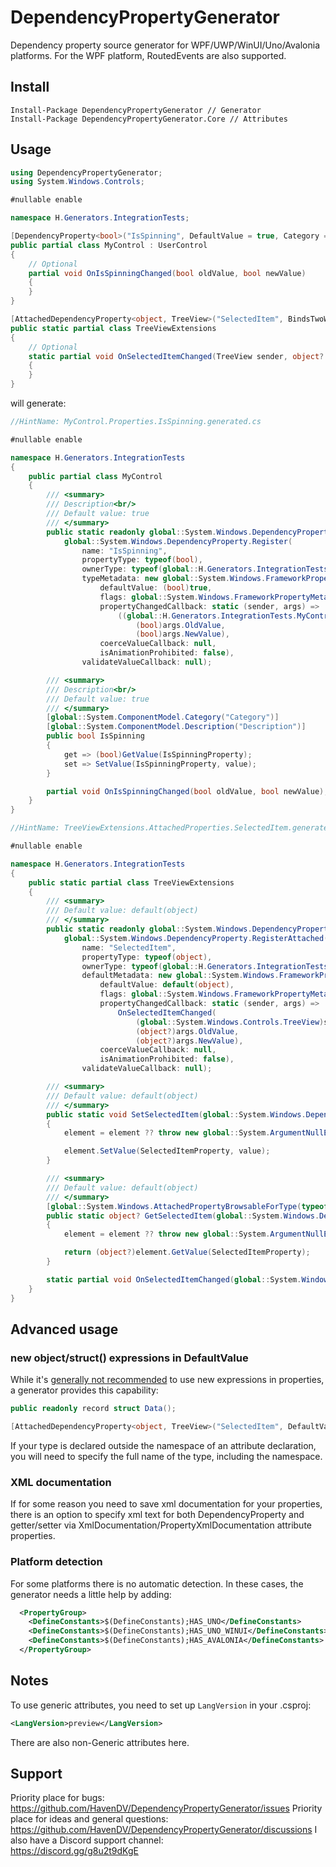 # DependencyPropertyGenerator
Dependency property source generator for WPF/UWP/WinUI/Uno/Avalonia platforms. 
For the WPF platform, RoutedEvents are also supported.

## Install
```
Install-Package DependencyPropertyGenerator // Generator
Install-Package DependencyPropertyGenerator.Core // Attributes
```

## Usage
```cs
using DependencyPropertyGenerator;
using System.Windows.Controls;

#nullable enable

namespace H.Generators.IntegrationTests;

[DependencyProperty<bool>("IsSpinning", DefaultValue = true, Category = "Category", Description = "Description")]
public partial class MyControl : UserControl
{
    // Optional
    partial void OnIsSpinningChanged(bool oldValue, bool newValue)
    {
    }
}

[AttachedDependencyProperty<object, TreeView>("SelectedItem", BindsTwoWayByDefault = true)]
public static partial class TreeViewExtensions
{
    // Optional
    static partial void OnSelectedItemChanged(TreeView sender, object? oldValue, object? newValue)
    {
    }
}
```
will generate:
```cs
//HintName: MyControl.Properties.IsSpinning.generated.cs

#nullable enable

namespace H.Generators.IntegrationTests
{
    public partial class MyControl
    {
        /// <summary>
        /// Description<br/>
        /// Default value: true
        /// </summary>
        public static readonly global::System.Windows.DependencyProperty IsSpinningProperty =
            global::System.Windows.DependencyProperty.Register(
                name: "IsSpinning",
                propertyType: typeof(bool),
                ownerType: typeof(global::H.Generators.IntegrationTests.MyControl),
                typeMetadata: new global::System.Windows.FrameworkPropertyMetadata(
                    defaultValue: (bool)true,
                    flags: global::System.Windows.FrameworkPropertyMetadataOptions.None,
                    propertyChangedCallback: static (sender, args) =>
                        ((global::H.Generators.IntegrationTests.MyControl)sender).OnIsSpinningChanged(
                            (bool)args.OldValue,
                            (bool)args.NewValue),
                    coerceValueCallback: null,
                    isAnimationProhibited: false),
                validateValueCallback: null);

        /// <summary>
        /// Description<br/>
        /// Default value: true
        /// </summary>
        [global::System.ComponentModel.Category("Category")]
        [global::System.ComponentModel.Description("Description")]
        public bool IsSpinning
        {
            get => (bool)GetValue(IsSpinningProperty);
            set => SetValue(IsSpinningProperty, value);
        }

        partial void OnIsSpinningChanged(bool oldValue, bool newValue);
    }
}
```
```cs
//HintName: TreeViewExtensions.AttachedProperties.SelectedItem.generated.cs

#nullable enable

namespace H.Generators.IntegrationTests
{
    public static partial class TreeViewExtensions
    {
        /// <summary>
        /// Default value: default(object)
        /// </summary>
        public static readonly global::System.Windows.DependencyProperty SelectedItemProperty =
            global::System.Windows.DependencyProperty.RegisterAttached(
                name: "SelectedItem",
                propertyType: typeof(object),
                ownerType: typeof(global::H.Generators.IntegrationTests.TreeViewExtensions),
                defaultMetadata: new global::System.Windows.FrameworkPropertyMetadata(
                    defaultValue: default(object),
                    flags: global::System.Windows.FrameworkPropertyMetadataOptions.BindsTwoWayByDefault,
                    propertyChangedCallback: static (sender, args) =>
                        OnSelectedItemChanged(
                            (global::System.Windows.Controls.TreeView)sender,
                            (object?)args.OldValue,
                            (object?)args.NewValue),
                    coerceValueCallback: null,
                    isAnimationProhibited: false),
                validateValueCallback: null);

        /// <summary>
        /// Default value: default(object)
        /// </summary>
        public static void SetSelectedItem(global::System.Windows.DependencyObject element, object? value)
        {
            element = element ?? throw new global::System.ArgumentNullException(nameof(element));

            element.SetValue(SelectedItemProperty, value);
        }

        /// <summary>
        /// Default value: default(object)
        /// </summary>
        [global::System.Windows.AttachedPropertyBrowsableForType(typeof(global::System.Windows.Controls.TreeView))]
        public static object? GetSelectedItem(global::System.Windows.DependencyObject element)
        {
            element = element ?? throw new global::System.ArgumentNullException(nameof(element));

            return (object?)element.GetValue(SelectedItemProperty);
        }

        static partial void OnSelectedItemChanged(global::System.Windows.Controls.TreeView sender, object? oldValue, object? newValue);
    }
}
```

## Advanced usage
### new object/struct() expressions in DefaultValue
While it's [generally not recommended](https://discord.com/channels/372137812037730304/669640275500466197/988522411274158131) 
to use new expressions in properties, a generator provides this capability:
```cs
public readonly record struct Data();

[AttachedDependencyProperty<object, TreeView>("SelectedItem", DefaultValueExpression = "new Data()")]
```
If your type is declared outside the namespace of an attribute declaration, you will need to specify the full name of the type, including the namespace.

### XML documentation
If for some reason you need to save xml documentation for your properties, 
there is an option to specify xml text for both DependencyProperty and getter/setter 
via XmlDocumentation/PropertyXmlDocumentation attribute properties.

### Platform detection
For some platforms there is no automatic detection. In these cases, the generator needs a little help by adding:
```xml
  <PropertyGroup>
    <DefineConstants>$(DefineConstants);HAS_UNO</DefineConstants>
    <DefineConstants>$(DefineConstants);HAS_UNO_WINUI</DefineConstants>
    <DefineConstants>$(DefineConstants);HAS_AVALONIA</DefineConstants>
  </PropertyGroup>
```

## Notes
To use generic attributes, you need to set up `LangVersion` in your .csproj:
```xml
<LangVersion>preview</LangVersion>
```
There are also non-Generic attributes here.

## Support
Priority place for bugs: https://github.com/HavenDV/DependencyPropertyGenerator/issues
Priority place for ideas and general questions: https://github.com/HavenDV/DependencyPropertyGenerator/discussions
I also have a Discord support channel:  
https://discord.gg/g8u2t9dKgE